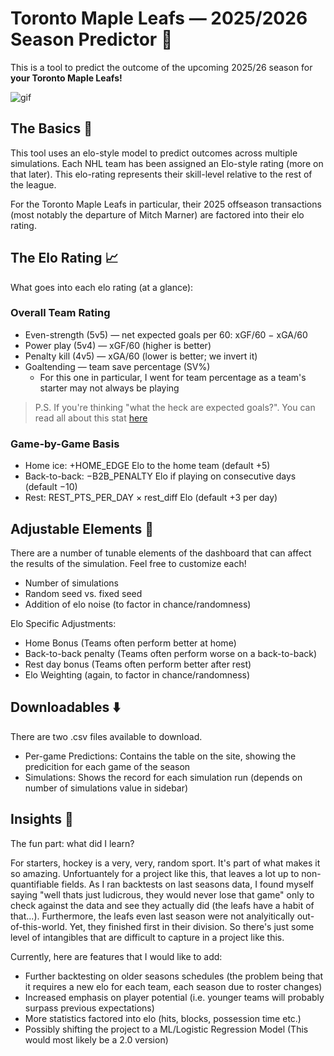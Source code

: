 # Toronto Maple Leafs — 2025/2026 Season Predictor 🏒

This is a tool to predict the outcome of the upcoming 2025/26 season for **your Toronto Maple Leafs!**

![gif](https://github.com/guugs/leafs_predictor/blob/main/images/dashboarddemo.gif)

## The Basics 📕

This tool uses an elo-style model to predict outcomes across multiple simulations. Each NHL team has been assigned an Elo-style rating (more on that later). This elo-rating represents their skill-level relative to the rest of the league.

For the Toronto Maple Leafs in particular, their 2025 offseason transactions (most notably the departure of Mitch Marner) are factored into their elo rating.

## The Elo Rating 📈

What goes into each elo rating (at a glance):

### Overall Team Rating

- Even-strength (5v5) — net expected goals per 60: xGF/60 − xGA/60
- Power play (5v4) — xGF/60 (higher is better)
- Penalty kill (4v5) — xGA/60 (lower is better; we invert it)
- Goaltending — team save percentage (SV%)
  - For this one in particular, I went for team percentage as a team's starter may not always be playing

> P.S. If you're thinking "what the heck are expected goals?". You can read all about this stat [here](https://insidetherink.com/inside-the-stats-expected-goals/)

### Game-by-Game Basis

- Home ice: +HOME_EDGE Elo to the home team (default +5)
- Back-to-back: −B2B_PENALTY Elo if playing on consecutive days (default −10)
- Rest: REST_PTS_PER_DAY × rest_diff Elo (default +3 per day)

## Adjustable Elements 🔧

There are a number of tunable elements of the dashboard that can affect the results of the simulation. Feel free to customize each!

 - Number of simulations
 - Random seed vs. fixed seed
 - Addition of elo noise (to factor in chance/randomness)

Elo Specific Adjustments:
 - Home Bonus (Teams often perform better at home)
 - Back-to-back penalty (Teams often perform worse on a back-to-back)
 - Rest day bonus (Teams often perform better after rest)
 - Elo Weighting (again, to factor in chance/randomness)

## Downloadables ⬇️

There are two .csv files available to download.
 - Per-game Predictions: Contains the table on the site, showing the predicition for each game of the season
 - Simulations: Shows the record for each simulation run (depends on number of simulations value in sidebar)

## Insights 🧠

The fun part: what did I learn?

For starters, hockey is a very, very, random sport. It's part of what makes it so amazing. Unfortuantely for a project like this, that leaves a lot up to non-quantifiable fields. As I ran backtests on last seasons data, I found myself saying "well thats just ludicrous, they would never lose that game" only to check against the data and see they actually did (the leafs have a habit of that...). Furthermore, the leafs even last season were not analyitically out-of-this-world. Yet, they finished first in their division. So there's just some level of intangibles that are difficult to capture in a project like this.

Currently, here are features that I would like to add:
- Further backtesting on older seasons schedules (the problem being that it requires a new elo for each team, each season due to roster changes)
- Increased emphasis on player potential (i.e. younger teams will probably surpass previous expectations)
- More statistics factored into elo (hits, blocks, possession time etc.)
- Possibly shifting the project to a ML/Logistic Regression Model (This would most likely be a 2.0 version)
